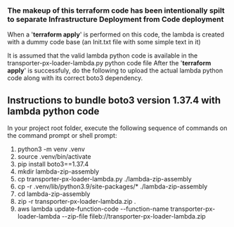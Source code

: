 ### The makeup of this terraform code has been intentionally spilt to separate Infrastructure Deployment from Code deployment
When a '**terraform apply**' is performed on this code, the lambda is created with a dummy code base (an Init.txt file with some simple text in it)

It is assumed that the valid lambda python code is available in the transporter-px-loader-lambda.py python code file
After the '**terraform apply**' is successfuly, do the following to upload the actual lambda python code along with its correct boto3 dependency.

## Instructions to bundle boto3 version 1.37.4 with lambda python code
In your project root folder, execute the following sequence of commands on the command prompt or shell prompt:
1. python3 -m venv .venv 
2. source .venv/bin/activate 
3. pip install boto3==1.37.4  
4. mkdir lambda-zip-assembly 
5. cp transporter-px-loader-lambda.py ./lambda-zip-assembly  
6. cp -r .venv/lib/python3.9/site-packages/* ./lambda-zip-assembly 
7. cd lambda-zip-assembly 
8. zip -r transporter-px-loader-lambda.zip .   
9. aws lambda update-function-code --function-name transporter-px-loader-lambda --zip-file fileb://transporter-px-loader-lambda.zip